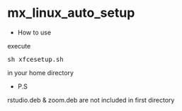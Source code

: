 # mx_linux_auto_setup

- How to use

execute
<pre>
sh xfcesetup.sh
</pre>
in your home directory

- P.S

rstudio.deb & zoom.deb are not included in first directory
